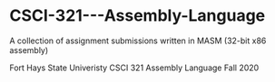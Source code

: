 # CSCI-321---Assembly-Language

A collection of assignment submissions written in MASM (32-bit x86 assembly)

Fort Hays State Univeristy
CSCI 321 Assembly Language
Fall 2020
